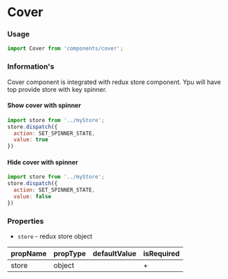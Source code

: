 # Cover

### Usage

```js
import Cover from 'components/cover';
```

<!-- STORY -->

### Information's

Cover component is integrated with redux store component. Ypu will have top provide store with key spinner.

#### Show cover with spinner
```js
import store from '../myStore';
store.dispatch({
  action: SET_SPINNER_STATE,
  value: true
})
```

#### Hide cover with spinner
```js
import store from '../myStore';
store.dispatch({
  action: SET_SPINNER_STATE,
  value: false
})
```

### Properties

* `store` - redux store object

| propName  | propType | defaultValue | isRequired |
| --------- | -------- | ------------ | ---------- |
| store     | object   |              | +          |

